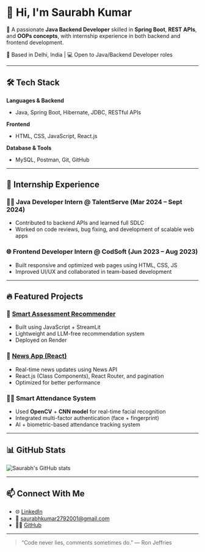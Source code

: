 # 👋 Hi, I'm Saurabh Kumar

🚀 A passionate **Java Backend Developer** skilled in **Spring Boot**, **REST APIs**, and **OOPs concepts**, with internship experience in both backend and frontend development.

📍 Based in Delhi, India | 💻 Open to Java/Backend Developer roles

---

## 🛠️ Tech Stack

**Languages & Backend**
- Java, Spring Boot, Hibernate, JDBC, RESTful APIs

**Frontend**
- HTML, CSS, JavaScript, React.js

**Database & Tools**
- MySQL, Postman, Git, GitHub

---

## 💼 Internship Experience

### 👨‍💻 Java Developer Intern @ TalentServe (Mar 2024 – Sept 2024)
- Contributed to backend APIs and learned full SDLC
- Worked on code reviews, bug fixing, and development of scalable web apps

### 🌐 Frontend Developer Intern @ CodSoft (Jun 2023 – Aug 2023)
- Built responsive and optimized web pages using HTML, CSS, JS
- Improved UI/UX and collaborated in team-based development

---

## 🔥 Featured Projects

### 🧠 [Smart Assessment Recommender](https://github.com/SAURABHGIT1027/genai-assessment-engine)
- Built using JavaScript + StreamLit
- Lightweight and LLM-free recommendation system
- Deployed on Render

### 📰 [News App (React)](https://github.com/SAURABHGIT1027/react-TextUtils)
- Real-time news updates using News API
- React.js (Class Components), React Router, and pagination
- Optimized for better performance

### 🧑‍💻 Smart Attendance System
- Used **OpenCV** + **CNN model** for real-time facial recognition
- Integrated multi-factor authentication (face + fingerprint)
- AI + biometric-based attendance tracking system

---

## 📊 GitHub Stats

![Saurabh's GitHub stats](https://github-readme-stats.vercel.app/api?username=SAURABHGIT1027&show_icons=true&theme=tokyonight)

---

## 📫 Connect With Me

- 🌐 [LinkedIn](https://www.linkedin.com/in/saurabh-kumar-33220624b/)
- 📧 saurabhkumar2792001@gmail.com
- 🧑‍💻 [GitHub](https://github.com/SAURABHGIT1027)

---

> “Code never lies, comments sometimes do.” — Ron Jeffries
 
